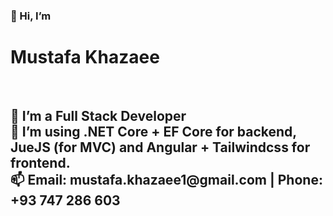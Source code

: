 <h3>👋 Hi, I’m </h3><h1>Mustafa Khazaee</h1><br />
<h2>👀 I’m a Full Stack Developer<br />
🌱 I’m using .NET Core + EF Core for backend, JueJS (for MVC) and Angular + Tailwindcss for frontend.<br />
  📫 Email: mustafa.khazaee1@gmail.com | Phone: +93 747 286 603</h2>

